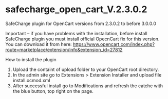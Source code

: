 # safecharge_open_cart_V.2.3.0.2
SafeCharge plugin for OpenCart versions from 2.3.0.2 to before 3.0.0.0

Important – if you have problems with the installation, before install SafeCharge plugin you must install official OpecnCart fix for this version. You can download it from here: https://www.opencart.com/index.php?route=marketplace/extension/info&extension_id=27812

How to install the plugin

1. Upload the containt of upload folder to your OpenCart root directory.
2. In the admin site go to Extensions > Extension Installer and upload file install.ocmod.xml
3. After successful install go to Modifications and refresh the catche with the blue button, top right on the page. 
